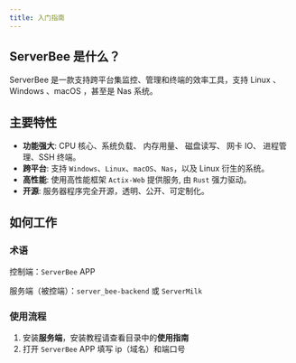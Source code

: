 ```yaml
---
title: 入门指南
---
```


## ServerBee 是什么？
ServerBee 是一款支持跨平台集监控、管理和终端的效率工具，支持 Linux 、Windows 、macOS ，甚至是 Nas 系统。

## 主要特性
- **功能强大**: CPU 核心、系统负载、 内存用量、 磁盘读写、 网卡 IO、 进程管理、SSH 终端。
- **跨平台**: 支持 `Windows`、`Linux`、`macOS`、`Nas`，以及 Linux 衍生的系统。
- **高性能**: 使用高性能框架 `Actix-Web` 提供服务, 由 `Rust` 强力驱动。
- **开源**: 服务器程序完全开源，透明、公开、可定制化。

## 如何工作

### 术语

控制端：`ServerBee` APP

服务端（被控端）：`server_bee-backend` 或 `ServerMilk`

### 使用流程
1. 安装**服务端**，安装教程请查看目录中的**使用指南**
2. 打开 `ServerBee` APP 填写 ip（域名）和端口号